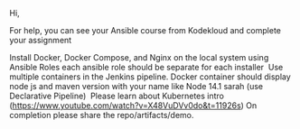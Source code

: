 Hi,

For help, you can see your Ansible course from Kodekloud and complete your assignment



Install Docker, Docker Compose, and Nginx on the local system using Ansible Roles each ansible role should be separate for each installer
 Use multiple containers in the Jenkins pipeline. Docker container should display node js and maven version with your name like Node 14.1 sarah (use Declarative Pipeline)
 Please learn about Kubernetes intro (https://www.youtube.com/watch?v=X48VuDVv0do&t=11926s)
On completion please share the repo/artifacts/demo.
